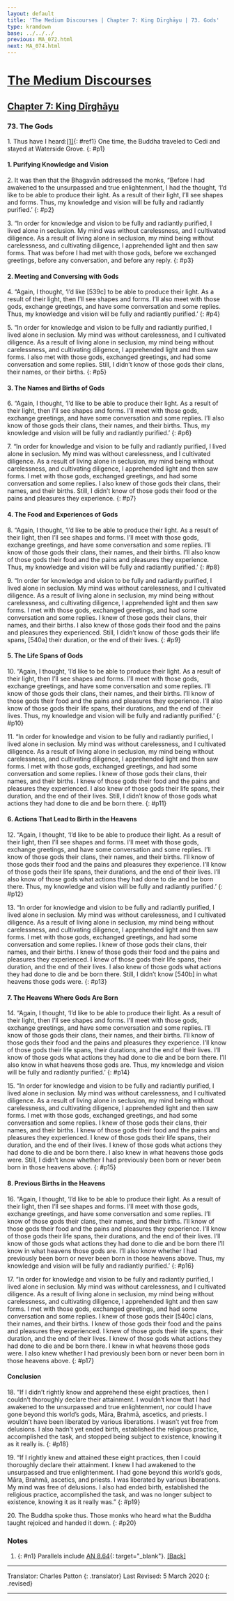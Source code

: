```yaml
---
layout: default
title: 'The Medium Discourses | Chapter 7: King Dīrghāyu | 73. Gods'
type: kramdown
base: ../../../
previous: MA_072.html
next: MA_074.html
---
```

# [The Medium Discourses](../../index.html)
## [Chapter 7: King Dīrghāyu](index.html)
### 73. The Gods

1\. Thus have I heard:[\[1\]](#n1){: #ref1} One time, the Buddha traveled to Cedi and stayed at Waterside Grove.
{: #p1}

#### 1. Purifying Knowledge and Vision

2\. It was then that the Bhagavān addressed the monks, “Before I had awakened to the unsurpassed and true enlightenment, I had the thought, ‘I’d like to be able to produce their light. As a result of their light, I’ll see shapes and forms. Thus, my knowledge and vision will be fully and radiantly purified.’
{: #p2}

3\. “In order for knowledge and vision to be fully and radiantly purified, I lived alone in seclusion. My mind was without carelessness, and I cultivated diligence. As a result of living alone in seclusion, my mind being without carelessness, and cultivating diligence, I apprehended light and then saw forms. That was before I had met with those gods, before we exchanged greetings, before any conversation, and before any reply.
{: #p3}

#### 2. Meeting and Conversing with Gods

4\. “Again, I thought, ‘I’d like [539c] to be able to produce their light. As a result of their light, then I’ll see shapes and forms. I’ll also meet with those gods, exchange greetings, and have some conversation and some replies. Thus, my knowledge and vision will be fully and radiantly purified.’
{: #p4}

5\. “In order for knowledge and vision to be fully and radiantly purified, I lived alone in seclusion. My mind was without carelessness, and I cultivated diligence. As a result of living alone in seclusion, my mind being without carelessness, and cultivating diligence, I apprehended light and then saw forms. I also met with those gods, exchanged greetings, and had some conversation and some replies. Still, I didn’t know of those gods their clans, their names, or their births.
{: #p5}

#### 3. The Names and Births of Gods

6\. “Again, I thought, ‘I’d like to be able to produce their light. As a result of their light, then I’ll see shapes and forms. I’ll meet with those gods, exchange greetings, and have some conversation and some replies. I’ll also know of those gods their clans, their names, and their births. Thus, my knowledge and vision will be fully and radiantly purified.’
{: #p6}

7\. “In order for knowledge and vision to be fully and radiantly purified, I lived alone in seclusion. My mind was without carelessness, and I cultivated diligence. As a result of living alone in seclusion, my mind being without carelessness, and cultivating diligence, I apprehended light and then saw forms. I met with those gods, exchanged greetings, and had some conversation and some replies. I also knew of those gods their clans, their names, and their births. Still, I didn’t know of those gods their food or the pains and pleasures they experience.
{: #p7}

#### 4. The Food and Experiences of Gods

8\. “Again, I thought, ‘I’d like to be able to produce their light. As a result of their light, then I’ll see shapes and forms. I’ll meet with those gods, exchange greetings, and have some conversation and some replies. I’ll know of those gods their clans, their names, and their births. I’ll also know of those gods their food and the pains and pleasures they experience. Thus, my knowledge and vision will be fully and radiantly purified.’
{: #p8}

9\. “In order for knowledge and vision to be fully and radiantly purified, I lived alone in seclusion. My mind was without carelessness, and I cultivated diligence. As a result of living alone in seclusion, my mind being without carelessness, and cultivating diligence, I apprehended light and then saw forms. I met with those gods, exchanged greetings, and had some conversation and some replies. I knew of those gods their clans, their names, and their births. I also knew of those gods their food and the pains and pleasures they experienced. Still, I didn’t know of those gods their life spans, [540a] their duration, or the end of their lives.
{: #p9}

#### 5. The Life Spans of Gods

10\. “Again, I thought, ‘I’d like to be able to produce their light. As a result of their light, then I’ll see shapes and forms. I’ll meet with those gods, exchange greetings, and have some conversation and some replies. I’ll know of those gods their clans, their names, and their births. I’ll know of those gods their food and the pains and pleasures they experience. I’ll also know of those gods their life spans, their durations, and the end of their lives. Thus, my knowledge and vision will be fully and radiantly purified.’
{: #p10}

11\. “In order for knowledge and vision to be fully and radiantly purified, I lived alone in seclusion. My mind was without carelessness, and I cultivated diligence. As a result of living alone in seclusion, my mind being without carelessness, and cultivating diligence, I apprehended light and then saw forms. I met with those gods, exchanged greetings, and had some conversation and some replies. I knew of those gods their clans, their names, and their births. I knew of those gods their food and the pains and pleasures they experienced. I also knew of those gods their life spans, their duration, and the end of their lives. Still, I didn’t know of those gods what actions they had done to die and be born there.
{: #p11}

#### 6. Actions That Lead to Birth in the Heavens

12\. “Again, I thought, ‘I’d like to be able to produce their light. As a result of their light, then I’ll see shapes and forms. I’ll meet with those gods, exchange greetings, and have some conversation and some replies. I’ll know of those gods their clans, their names, and their births. I’ll know of those gods their food and the pains and pleasures they experience. I’ll know of those gods their life spans, their durations, and the end of their lives. I’ll also know of those gods what actions they had done to die and be born there. Thus, my knowledge and vision will be fully and radiantly purified.’
{: #p12}

13\. “In order for knowledge and vision to be fully and radiantly purified, I lived alone in seclusion. My mind was without carelessness, and I cultivated diligence. As a result of living alone in seclusion, my mind being without carelessness, and cultivating diligence, I apprehended light and then saw forms. I met with those gods, exchanged greetings, and had some conversation and some replies. I knew of those gods their clans, their names, and their births. I knew of those gods their food and the pains and pleasures they experienced. I knew of those gods their life spans, their duration, and the end of their lives. I also knew of those gods what actions they had done to die and be born there. Still, I didn’t know [540b] in what heavens those gods were.
{: #p13}

#### 7. The Heavens Where Gods Are Born

14\. “Again, I thought, ‘I’d like to be able to produce their light. As a result of their light, then I’ll see shapes and forms. I’ll meet with those gods, exchange greetings, and have some conversation and some replies. I’ll know of those gods their clans, their names, and their births. I’ll know of those gods their food and the pains and pleasures they experience. I’ll know of those gods their life spans, their durations, and the end of their lives. I’ll know of those gods what actions they had done to die and be born there. I’ll also know in what heavens those gods are. Thus, my knowledge and vision will be fully and radiantly purified.’
{: #p14}

15\. “In order for knowledge and vision to be fully and radiantly purified, I lived alone in seclusion. My mind was without carelessness, and I cultivated diligence. As a result of living alone in seclusion, my mind being without carelessness, and cultivating diligence, I apprehended light and then saw forms. I met with those gods, exchanged greetings, and had some conversation and some replies. I knew of those gods their clans, their names, and their births. I knew of those gods their food and the pains and pleasures they experienced. I knew of those gods their life spans, their duration, and the end of their lives. I knew of those gods what actions they had done to die and be born there. I also knew in what heavens those gods were. Still, I didn’t know whether I had previously been born or never been born in those heavens above.
{: #p15}

#### 8. Previous Births in the Heavens

16\. “Again, I thought, ‘I’d like to be able to produce their light. As a result of their light, then I’ll see shapes and forms. I’ll meet with those gods, exchange greetings, and have some conversation and some replies. I’ll know of those gods their clans, their names, and their births. I’ll know of those gods their food and the pains and pleasures they experience. I’ll know of those gods their life spans, their durations, and the end of their lives. I’ll know of those gods what actions they had done to die and be born there I’ll know in what heavens those gods are. I’ll also know whether I had previously been born or never been born in those heavens above. Thus, my knowledge and vision will be fully and radiantly purified.’
{: #p16}

17\. “In order for knowledge and vision to be fully and radiantly purified, I lived alone in seclusion. My mind was without carelessness, and I cultivated diligence. As a result of living alone in seclusion, my mind being without carelessness, and cultivating diligence, I apprehended light and then saw forms. I met with those gods, exchanged greetings, and had some conversation and some replies. I knew of those gods their [540c] clans, their names, and their births. I knew of those gods their food and the pains and pleasures they experienced. I knew of those gods their life spans, their duration, and the end of their lives. I knew of those gods what actions they had done to die and be born there. I knew in what heavens those gods were. I also knew whether I had previously been born or never been born in those heavens above.
{: #p17}

#### Conclusion

18\. “If I didn’t rightly know and apprehend these eight practices, then I couldn’t thoroughly declare their attainment. I wouldn’t know that I had awakened to the unsurpassed and true enlightenment, nor could I have gone beyond this world’s gods, Māra, Brahmā, ascetics, and priests. I wouldn’t have been liberated by various liberations. I wasn’t yet free from delusions. I also hadn’t yet ended birth, established the religious practice, accomplished the task, and stopped being subject to existence, knowing it as it really is.
{: #p18}

19\. “If I rightly knew and attained these eight practices, then I could thoroughly declare their attainment. I knew I had awakened to the unsurpassed and true enlightenment. I had gone beyond this world’s gods, Māra, Brahmā, ascetics, and priests. I was liberated by various liberations. My mind was free of delusions. I also had ended birth, established the religious practice, accomplished the task, and was no longer subject to existence, knowing it as it really was.”
{: #p19}

20\. The Buddha spoke thus. Those monks who heard what the Buddha taught rejoiced and handed it down.
{: #p20}

### Notes
1. {: #n1} Parallels include [AN 8.64](https://suttacentral.net/an8.64){: target="_blank"}. [\[Back\]](#ref1)

---

Translator: Charles Patton
{: .translator}
Last Revised: 5 March 2020
{: .revised}

---
